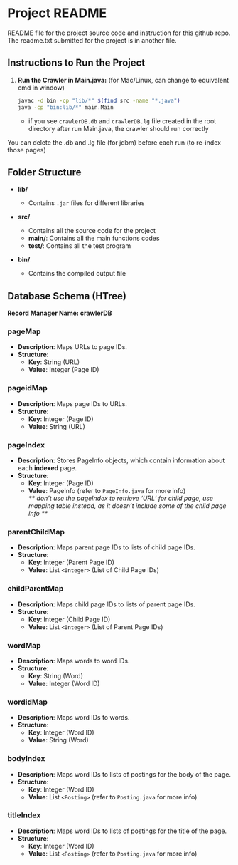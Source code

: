 # Project README

README file for the project source code and instruction for this github repo.<br>
The readme.txt submitted for the project is in another file.


## Instructions to Run the Project

1. **Run the Crawler in Main.java:** (for Mac/Linux, can change to equivalent cmd in window)
   ```sh
   javac -d bin -cp "lib/*" $(find src -name "*.java")
   java -cp "bin:lib/*" main.Main
   ```
   * if you see `crawlerDB.db` and `crawlerDB.lg` file created in the root directory after run Main.java, the crawler should run correctly

You can delete the .db and .lg file (for jdbm) before each run (to re-index those pages)


## Folder Structure

- **lib/** 
  - Contains `.jar` files for different libraries

- **src/** 
  - Contains all the source code for the project
  - **main/**: Contains all the main functions codes
  - **test/**: Contains all the test program

- **bin/**
  - Contains the compiled output file


## Database Schema (HTree)
**Record Manager Name: crawlerDB**

### pageMap

*   **Description**: Maps URLs to page IDs.
*   **Structure**:
    *   **Key**: String (URL)
    *   **Value**: Integer (Page ID)
        

### pageidMap

*   **Description**: Maps page IDs to URLs.
*   **Structure**:
    *   **Key**: Integer (Page ID)
    *   **Value**: String (URL)
        

### pageIndex

*   **Description**: Stores PageInfo objects, which contain information about each **indexed** page.
*   **Structure**:
    *   **Key**: Integer (Page ID)
    *   **Value**: PageInfo (refer to `PageInfo.java` for more info)<br>
_** don’t use the pageIndex to retrieve ‘URL’ for child page, use mapping table instead, as it doesn’t include some of the child page info **_

### parentChildMap

*   **Description**: Maps parent page IDs to lists of child page IDs.
*   **Structure**:
    *   **Key**: Integer (Parent Page ID)
    *   **Value**: List `<Integer>` (List of Child Page IDs)
    

### childParentMap
    
*   **Description**: Maps child page IDs to lists of parent page IDs.
*   **Structure**:
    *   **Key**: Integer (Child Page ID)
    *   **Value**: List `<Integer>` (List of Parent Page IDs)
    

### wordMap
    
*   **Description**: Maps words to word IDs.
*   **Structure**:
    *   **Key**: String (Word)
    *   **Value**: Integer (Word ID)

### wordidMap
    
*   **Description**: Maps word IDs to words.
*   **Structure**:
    *   **Key**: Integer (Word ID)
    *   **Value**: String (Word)
        

### bodyIndex

*   **Description**: Maps word IDs to lists of postings for the body of the page.
*   **Structure**:
    *   **Key**: Integer (Word ID)
    *   **Value**: List `<Posting>` (refer to `Posting.java` for more info)
        

### titleIndex

*   **Description**: Maps word IDs to lists of postings for the title of the page.
*   **Structure**:
    *   **Key**: Integer (Word ID)
    *   **Value**: List `<Posting>` (refer to `Posting.java` for more info)
